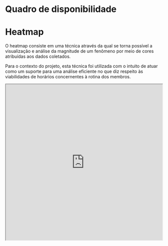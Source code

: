 # Quadro de disponibilidade

# Heatmap

O heatmap consiste em uma técnica através da qual se torna possível a visualização e análise da magnitude de um fenômeno por meio de cores atribuídas aos dados coletados.

Para o contexto do projeto, esta técnica foi utilizada com o intuito de atuar como um suporte para uma análise eficiente no que diz respeito às viabilidades de horários concernentes à rotina dos membros. 

<iframe src="https://docs.google.com/spreadsheets/d/e/2PACX-1vRhpEXfxUyUeQaT0VKbIB9TBHZwAlg6wvnFWQjPYT4dBMEf-L0W5DwqepJ6tFNioQ/pubhtml?widget=true&amp;headers=false" width="100%" height="500" frameborder="1" scrolling="no"></iframe>